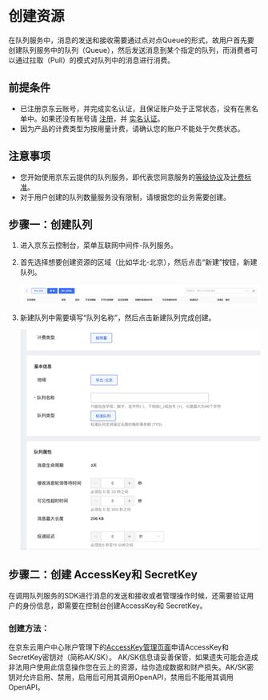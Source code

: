 # 创建资源

在队列服务中，消息的发送和接收需要通过点对点Queue的形式，故用户首先要创建队列服务中的队列（Queue），然后发送消息到某个指定的队列，而消费者可以通过拉取（Pull）的模式对队列中的消息进行消费。

## 前提条件

- 已注册京东云账号，并完成实名认证，且保证账户处于正常状态，没有在黑名单中。如果还没有账号请 [注册](https://accounts.jdcloud.com/p/regPage?source=jdcloud%26ReturnUrl=%2f%2fuc.jdcloud.com%2fpassport%2fcomplete%3freturnUrl%3dhttp%3A%2F%2Fuc.jdcloud.com%2Fredirect%2FloginRouter%3FreturnUrl%3Dhttps%253A%252F%252Fwww.jdcloud.com%252Fhelp%252Fdetail%252F734%252FisCatalog%252F1)，并 [实名认证](https://uc.jdcloud.com/account/certify)。
- 因为产品的计费类型为按用量计费，请确认您的账户不能处于欠费状态。

## 注意事项

- 您开始使用京东云提供的队列服务，即代表您同意服务的[等级协议](https://docs.jdcloud.com/cn/product-service-agreement/queue-service-terms-of-service)及[计费标准](../Pricing/Price-Overview.md)。
- 对于用户创建的队列数量服务没有限制，请根据您的业务需要创建。

## 步骤一：创建队列

1. 进入京东云控制台，菜单互联网中间件-队列服务。

2. 首先选择想要创建资源的区域（比如华北-北京），然后点击“新建”按钮，新建队列。

   ![新建](../image/队列列表.jpg)

3. 新建队列中需要填写“队列名称”，然后点击新建队列完成创建。

   ![新建队列](../image/创建队列.jpg)


## 步骤二：创建 AccessKey和 SecretKey

在调用队列服务的SDK进行消息的发送和接收或者管理操作时候，还需要验证用户的身份信息，即需要在控制台创建AccessKey和 SecretKey。

### 创建方法：

在京东云用户中心账户管理下的[AccessKey管理页面](https://uc.jdcloud.com/account/accesskey)申请AccessKey和SecretKey密钥对（简称AK/SK）。
AK/SK信息请妥善保管，如果遗失可能会造成非法用户使用此信息操作您在云上的资源，给你造成数据和财产损失。AK/SK密钥对允许启用、禁用，启用后可用其调用OpenAPI，禁用后不能用其调用OpenAPI。
